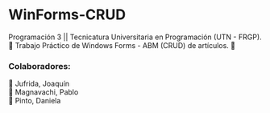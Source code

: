 # WinForms-CRUD

Programación 3 || Tecnicatura Universitaria en Programación (UTN - FRGP).
🚀 Trabajo Práctico de Windows Forms - ABM (CRUD) de artículos. 🚀

### Colaboradores:

👾 Jufrida, Joaquín<br/>
👾 Magnavachi, Pablo<br/>
👾 Pinto, Daniela<br/>

